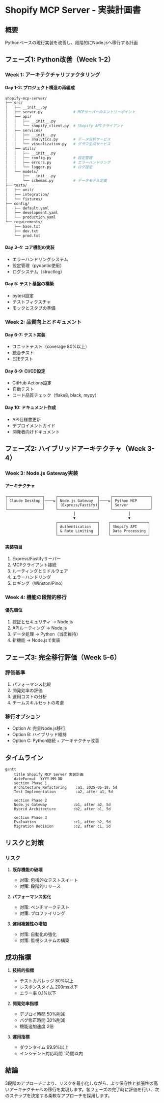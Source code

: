 # Shopify MCP Server - 実装計画書

## 概要
Pythonベースの現行実装を改善し、段階的にNode.jsへ移行する計画

## フェーズ1: Python改善（Week 1-2）

### Week 1: アーキテクチャリファクタリング

#### Day 1-2: プロジェクト構造の再編成
```bash
shopify-mcp-server/
├── src/
│   ├── __init__.py
│   ├── server.py              # MCPサーバーのエントリーポイント
│   ├── api/
│   │   ├── __init__.py
│   │   └── shopify_client.py  # Shopify APIクライアント
│   ├── services/
│   │   ├── __init__.py
│   │   ├── analytics.py       # データ分析サービス
│   │   └── visualization.py   # グラフ生成サービス
│   ├── utils/
│   │   ├── __init__.py
│   │   ├── config.py          # 設定管理
│   │   ├── errors.py          # エラーハンドリング
│   │   └── logger.py          # ログ設定
│   └── models/
│       ├── __init__.py
│       └── schemas.py         # データモデル定義
├── tests/
│   ├── unit/
│   ├── integration/
│   └── fixtures/
├── config/
│   ├── default.yaml
│   ├── development.yaml
│   └── production.yaml
└── requirements/
    ├── base.txt
    ├── dev.txt
    └── prod.txt
```

#### Day 3-4: コア機能の実装
- エラーハンドリングシステム
- 設定管理（pydantic使用）
- ログシステム（structlog）

#### Day 5: テスト基盤の構築
- pytest設定
- テストフィクスチャ
- モックとスタブの準備

### Week 2: 品質向上とドキュメント

#### Day 6-7: テスト実装
- ユニットテスト（coverage 80%以上）
- 統合テスト
- E2Eテスト

#### Day 8-9: CI/CD設定
- GitHub Actions設定
- 自動テスト
- コード品質チェック（flake8, black, mypy）

#### Day 10: ドキュメント作成
- API仕様書更新
- デプロイメントガイド
- 開発者向けドキュメント

## フェーズ2: ハイブリッドアーキテクチャ（Week 3-4）

### Week 3: Node.js Gateway実装

#### アーキテクチャ
```
┌────────────────┐     ┌──────────────────┐     ┌─────────────────┐
│ Claude Desktop │────►│ Node.js Gateway  │────►│ Python MCP      │
│                │     │ (Express/Fastify)│     │ Server          │
└────────────────┘     └──────────────────┘     └─────────────────┘
                               │                        │
                               ▼                        ▼
                       ┌──────────────────┐    ┌─────────────────┐
                       │ Authentication   │    │ Shopify API     │
                       │ & Rate Limiting  │    │ Data Processing │
                       └──────────────────┘    └─────────────────┘
```

#### 実装項目
1. Express/Fastifyサーバー
2. MCPクライアント接続
3. ルーティングとミドルウェア
4. エラーハンドリング
5. ロギング（Winston/Pino）

### Week 4: 機能の段階的移行

#### 優先順位
1. 認証とセキュリティ → Node.js
2. APIルーティング → Node.js
3. データ処理 → Python（当面維持）
4. 新機能 → Node.jsで実装

## フェーズ3: 完全移行評価（Week 5-6）

### 評価基準
1. パフォーマンス比較
2. 開発効率の評価
3. 運用コストの分析
4. チームスキルセットの考慮

### 移行オプション
- Option A: 完全Node.js移行
- Option B: ハイブリッド維持
- Option C: Python継続 + アーキテクチャ改善

## タイムライン

```mermaid
gantt
    title Shopify MCP Server 実装計画
    dateFormat  YYYY-MM-DD
    section Phase 1
    Architecture Refactoring    :a1, 2025-05-18, 5d
    Test Implementation         :a2, after a1, 5d
    
    section Phase 2
    Node.js Gateway            :b1, after a2, 5d
    Hybrid Architecture        :b2, after b1, 5d
    
    section Phase 3
    Evaluation                 :c1, after b2, 5d
    Migration Decision         :c2, after c1, 5d
```

## リスクと対策

### リスク
1. **既存機能の破壊**
   - 対策: 包括的なテストスイート
   - 対策: 段階的リリース

2. **パフォーマンス劣化**
   - 対策: ベンチマークテスト
   - 対策: プロファイリング

3. **運用複雑性の増加**
   - 対策: 自動化の強化
   - 対策: 監視システムの構築

## 成功指標

1. **技術的指標**
   - テストカバレッジ 80%以上
   - レスポンスタイム 200ms以下
   - エラー率 0.1%以下

2. **開発効率指標**
   - デプロイ時間 50%削減
   - バグ修正時間 30%削減
   - 機能追加速度 2倍

3. **運用指標**
   - ダウンタイム 99.9%以上
   - インシデント対応時間 1時間以内

## 結論

3段階のアプローチにより、リスクを最小化しながら、より保守性と拡張性の高いアーキテクチャへの移行を実現します。各フェーズの完了時に評価を行い、次のステップを決定する柔軟なアプローチを採用します。